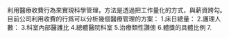  利用醫療收費行為來實現科學管理，方法是透過把工作量化的方式，與薪資跨勾。
 目前公司利用收費的行爲可以分析幾個醫療管理的方案：
 1.床日總量：
 2.護理人數：
 3.科室內部醫護比
 4.總體醫院科室
 5.治療類性讚傯
 6.體獎的具體比例
 7.
 
